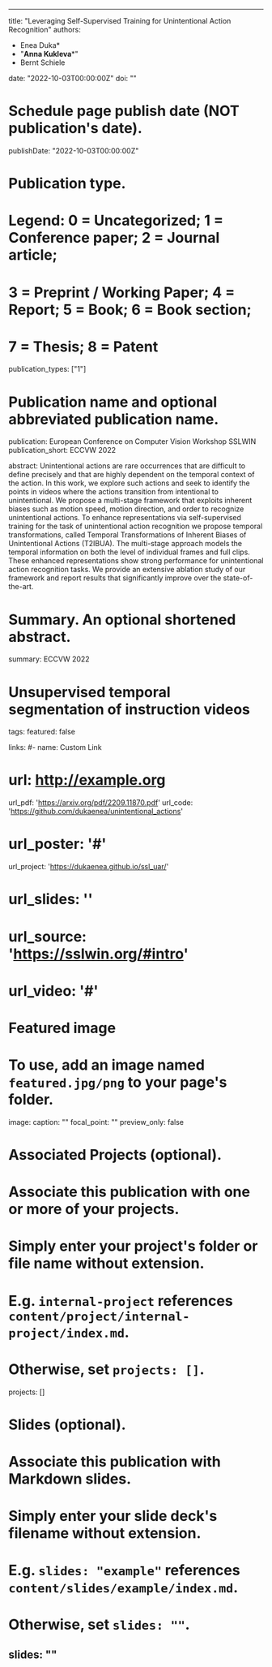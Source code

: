  ---
title: "Leveraging Self-Supervised Training for Unintentional Action Recognition"
authors:
- Enea Duka*
- "**Anna Kukleva***"
- Bernt Schiele

date: "2022-10-03T00:00:00Z"
doi: ""

# Schedule page publish date (NOT publication's date).
publishDate: "2022-10-03T00:00:00Z"

# Publication type.
# Legend: 0 = Uncategorized; 1 = Conference paper; 2 = Journal article;
# 3 = Preprint / Working Paper; 4 = Report; 5 = Book; 6 = Book section;
# 7 = Thesis; 8 = Patent
publication_types: ["1"]

# Publication name and optional abbreviated publication name.
publication: European Conference on Computer Vision Workshop SSLWIN 
publication_short: ECCVW 2022

abstract: Unintentional actions are rare occurrences that are difficult to define precisely and that are highly dependent on the temporal context of the action. In this work, we explore such actions and seek to identify the points in videos where the actions transition from intentional to unintentional. We propose a multi-stage framework that exploits inherent biases such as motion speed, motion direction, and order to recognize unintentional actions. To enhance representations via self-supervised training for the task of unintentional action recognition we propose temporal transformations, called Temporal Transformations of Inherent Biases of Unintentional Actions (T2IBUA). The multi-stage approach models the temporal information on both the level of individual frames and full clips. These enhanced representations show strong performance for unintentional action recognition tasks. We provide an extensive ablation study of our framework and report results that significantly improve over the state-of-the-art.

# Summary. An optional shortened abstract.
summary: ECCVW 2022
# Unsupervised temporal segmentation of instruction videos
tags:
featured: false

links:
#- name: Custom Link
#  url: http://example.org
url_pdf: 'https://arxiv.org/pdf/2209.11870.pdf'
url_code: 'https://github.com/dukaenea/unintentional_actions'
# url_poster: '#'
url_project: 'https://dukaenea.github.io/ssl_uar/'
# url_slides: ''
# url_source: 'https://sslwin.org/#intro'
# url_video: '#'

# Featured image
# To use, add an image named `featured.jpg/png` to your page's folder. 
image:
  caption: ""
  focal_point: ""
  preview_only: false

# Associated Projects (optional).
#   Associate this publication with one or more of your projects.
#   Simply enter your project's folder or file name without extension.
#   E.g. `internal-project` references `content/project/internal-project/index.md`.
#   Otherwise, set `projects: []`.
projects: []

# Slides (optional).
#   Associate this publication with Markdown slides.
#   Simply enter your slide deck's filename without extension.
#   E.g. `slides: "example"` references `content/slides/example/index.md`.
#   Otherwise, set `slides: ""`.
slides: ""
---


